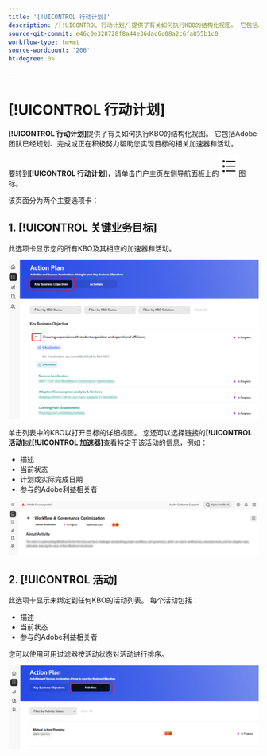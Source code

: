 ```yaml
---
title: '[!UICONTROL 行动计划]'
description: /[!UICONTROL 行动计划/]提供了有关如何执行KBO的结构化视图。 它包括Adobe团队已经规划、完成或正在积极努力帮助您实现目标的相关加速器和活动。
source-git-commit: e46c0e328728f8a44e36dac6c08a2c6fa855b1c0
workflow-type: tm+mt
source-wordcount: '206'
ht-degree: 0%

---
```



# [!UICONTROL 行动计划]

**[!UICONTROL 行动计划]**&#x200B;提供了有关如何执行KBO的结构化视图。 它包括Adobe团队已经规划、完成或正在积极努力帮助您实现目标的相关加速器和活动。

要转到&#x200B;**[!UICONTROL 行动计划]**，请单击门户主页左侧导航面板上的![行动计划图标](/help/adobe-success-portal/assets/action-plan-icon.png)图标。

该页面分为两个主要选项卡：

## &#x200B;1. [!UICONTROL 关键业务目标]

此选项卡显示您的所有KBO及其相应的加速器和活动。

![action-plan-kbo-tab](/help/adobe-success-portal/assets/action-plan-kbo-tab.png)

单击列表中的KBO以打开目标的详细视图。 您还可以选择链接的&#x200B;**[!UICONTROL 活动]**&#x200B;或&#x200B;**[!UICONTROL 加速器]**&#x200B;查看特定于该活动的信息，例如：

* 描述
* 当前状态
* 计划或实际完成日期
* 参与的Adobe利益相关者

![action-plan-kbo-tab-about-activity](/help/adobe-success-portal/assets/action-plan-kbo-tab-about-activity.png)

## &#x200B;2. [!UICONTROL 活动]

此选项卡显示未绑定到任何KBO的活动列表。 每个活动包括：

* 描述
* 当前状态
* 参与的Adobe利益相关者

您可以使用可用过滤器按活动状态对活动进行排序。

![action-plan-activity-tab](/help/adobe-success-portal/assets/action-plan-activity-tab.png)
